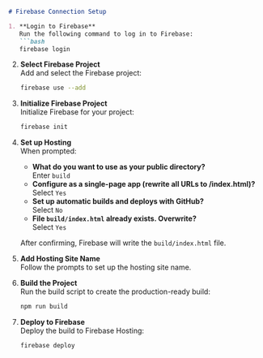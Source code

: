```markdown
# Firebase Connection Setup

1. **Login to Firebase**  
   Run the following command to log in to Firebase:
   ```bash
   firebase login
   ```

2. **Select Firebase Project**  
   Add and select the Firebase project:
   ```bash
   firebase use --add
   ```

3. **Initialize Firebase Project**  
   Initialize Firebase for your project:
   ```bash
   firebase init
   ```

4. **Set up Hosting**  
   When prompted:
   - **What do you want to use as your public directory?**  
     Enter `build`
   - **Configure as a single-page app (rewrite all URLs to /index.html)?**  
     Select `Yes`
   - **Set up automatic builds and deploys with GitHub?**  
     Select `No`
   - **File `build/index.html` already exists. Overwrite?**  
     Select `Yes`

   After confirming, Firebase will write the `build/index.html` file.

5. **Add Hosting Site Name**  
   Follow the prompts to set up the hosting site name.

6. **Build the Project**  
   Run the build script to create the production-ready build:
   ```bash
   npm run build
   ```

7. **Deploy to Firebase**  
   Deploy the build to Firebase Hosting:
   ```bash
   firebase deploy
   ```